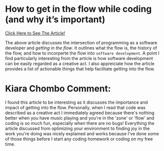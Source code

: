 # How to get in the flow while coding (and why it’s important)

[Click Here to See The Article!](https://github.blog/2024-01-22-how-to-get-in-the-flow-while-coding-and-why-its-important/#what-exactly-is-the-flow-state) 

The above article discusses the intersection of programming as a software developer and *getting in the flow*. It outlines what the flow is, the history of the flow, and how to incorperte the flow into `software development`. A point I find particularly interesting from the article is how software development can be easily regarded as a creative act. I also appreiciate how the article provides a list of actionable things that help facilitate getting into the flow.


# Kiara Chombo Comment: 
I found this article to be interesting as it discusses the importance and impact of getting into the flow. Personally, when I read that code was described as a creative act I immediately agreed because there's nothing better when you have music playing and you're in the 'zone' or 'flow' and coding is so much fun, especially when there are no bugs! Everything the article discussed from optimizing your environment to finding joy in the work you're doing was nicely explained and works because I've done some of those things before I start any coding homework or coding on my free time. 